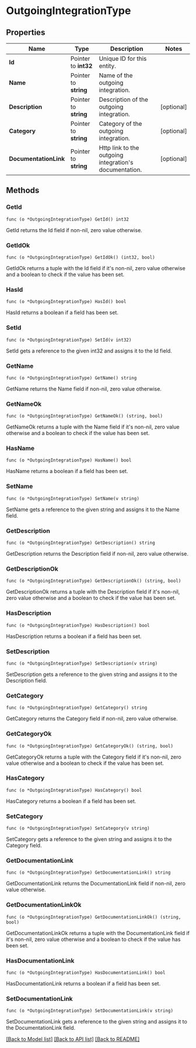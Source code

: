 # OutgoingIntegrationType

## Properties

Name | Type | Description | Notes
------------ | ------------- | ------------- | -------------
**Id** | Pointer to **int32** | Unique ID for this entity. | 
**Name** | Pointer to **string** | Name of the outgoing integration. | 
**Description** | Pointer to **string** | Description of the outgoing integration. | [optional] 
**Category** | Pointer to **string** | Category of the outgoing integration. | [optional] 
**DocumentationLink** | Pointer to **string** | Http link to the outgoing integration&#39;s documentation. | [optional] 

## Methods

### GetId

`func (o *OutgoingIntegrationType) GetId() int32`

GetId returns the Id field if non-nil, zero value otherwise.

### GetIdOk

`func (o *OutgoingIntegrationType) GetIdOk() (int32, bool)`

GetIdOk returns a tuple with the Id field if it's non-nil, zero value otherwise
and a boolean to check if the value has been set.

### HasId

`func (o *OutgoingIntegrationType) HasId() bool`

HasId returns a boolean if a field has been set.

### SetId

`func (o *OutgoingIntegrationType) SetId(v int32)`

SetId gets a reference to the given int32 and assigns it to the Id field.

### GetName

`func (o *OutgoingIntegrationType) GetName() string`

GetName returns the Name field if non-nil, zero value otherwise.

### GetNameOk

`func (o *OutgoingIntegrationType) GetNameOk() (string, bool)`

GetNameOk returns a tuple with the Name field if it's non-nil, zero value otherwise
and a boolean to check if the value has been set.

### HasName

`func (o *OutgoingIntegrationType) HasName() bool`

HasName returns a boolean if a field has been set.

### SetName

`func (o *OutgoingIntegrationType) SetName(v string)`

SetName gets a reference to the given string and assigns it to the Name field.

### GetDescription

`func (o *OutgoingIntegrationType) GetDescription() string`

GetDescription returns the Description field if non-nil, zero value otherwise.

### GetDescriptionOk

`func (o *OutgoingIntegrationType) GetDescriptionOk() (string, bool)`

GetDescriptionOk returns a tuple with the Description field if it's non-nil, zero value otherwise
and a boolean to check if the value has been set.

### HasDescription

`func (o *OutgoingIntegrationType) HasDescription() bool`

HasDescription returns a boolean if a field has been set.

### SetDescription

`func (o *OutgoingIntegrationType) SetDescription(v string)`

SetDescription gets a reference to the given string and assigns it to the Description field.

### GetCategory

`func (o *OutgoingIntegrationType) GetCategory() string`

GetCategory returns the Category field if non-nil, zero value otherwise.

### GetCategoryOk

`func (o *OutgoingIntegrationType) GetCategoryOk() (string, bool)`

GetCategoryOk returns a tuple with the Category field if it's non-nil, zero value otherwise
and a boolean to check if the value has been set.

### HasCategory

`func (o *OutgoingIntegrationType) HasCategory() bool`

HasCategory returns a boolean if a field has been set.

### SetCategory

`func (o *OutgoingIntegrationType) SetCategory(v string)`

SetCategory gets a reference to the given string and assigns it to the Category field.

### GetDocumentationLink

`func (o *OutgoingIntegrationType) GetDocumentationLink() string`

GetDocumentationLink returns the DocumentationLink field if non-nil, zero value otherwise.

### GetDocumentationLinkOk

`func (o *OutgoingIntegrationType) GetDocumentationLinkOk() (string, bool)`

GetDocumentationLinkOk returns a tuple with the DocumentationLink field if it's non-nil, zero value otherwise
and a boolean to check if the value has been set.

### HasDocumentationLink

`func (o *OutgoingIntegrationType) HasDocumentationLink() bool`

HasDocumentationLink returns a boolean if a field has been set.

### SetDocumentationLink

`func (o *OutgoingIntegrationType) SetDocumentationLink(v string)`

SetDocumentationLink gets a reference to the given string and assigns it to the DocumentationLink field.


[[Back to Model list]](../README.md#documentation-for-models) [[Back to API list]](../README.md#documentation-for-api-endpoints) [[Back to README]](../README.md)


